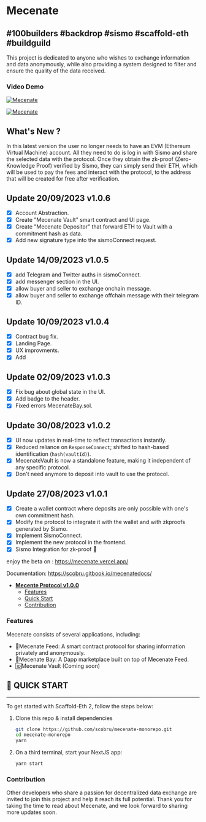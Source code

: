 # Mecenate

## #100builders #backdrop #sismo #scaffold-eth #buildguild

This project is dedicated to anyone who wishes to exchange information and data anonymously, while also providing a system designed to filter and ensure the quality of the data received.

### Video Demo

[![Mecenate](https://cdn.loom.com/sessions/thumbnails/7d4cf55ac98945d783336054ad8fa760-with-play.gif)](https://www.loom.com/share/Mecenate-Intro-7d4cf55ac98945d783336054ad8fa760?sid=ab63c201-b490-4dd3-abba-daeff6fa2546)

[![Mecenate](https://cdn.loom.com/sessions/thumbnails/4c26b5547a8940ed856bd87e2f45d363-1694630925996-with-play.gif)](https://www.loom.com/share/Mecenate-An-Anonymous-Data-Marketplace-4c26b5547a8940ed856bd87e2f45d363?sid=5db72e72-7330-483c-af26-522bbeb415c2)

## What's New ?

In this latest version the user no longer needs to have an EVM (Ethereum Virtual Machine) account. All they need to do is log in with Sismo and share the selected data with the protocol. Once they obtain the zk-proof (Zero-Knowledge Proof) verified by Sismo, they can simply send their ETH, which will be used to pay the fees and interact with the protocol, to the address that will be created for free after verification.

## Update 20/09/2023 v1.0.6

- [x] Account Abstraction.
- [x] Create "Mecenate Vault" smart contract and UI page.
- [x] Create "Mecenate Depositor" that forward ETH to Vault with a commitment hash as data.
- [x] Add new signature type into the sismoConnect request.

## Update 14/09/2023 v1.0.5

- [x] add Telegram and Twitter auths in sismoConnect.
- [x] add messenger section in the UI.
- [x] allow buyer and seller to exchange onchain message.
- [x] allow buyer and seller to exchange offchain message with their telegram ID.

## Update 10/09/2023 v1.0.4

- [x] Contract bug fix.
- [x] Landing Page.
- [x] UX improvments.
- [x] Add

## Update 02/09/2023 v1.0.3

- [x] Fix bug about global state in the UI.
- [x] Add badge to the header.
- [x] Fixed errors MecenateBay.sol.

## Update 30/08/2023 v1.0.2

- [x] UI now updates in real-time to reflect transactions instantly.
- [x] Reduced reliance on `ResponseConnect`; shifted to hash-based identification (`hash(vaultId)`).
- [x] MecenateVault is now a standalone feature, making it independent of any specific protocol.
- [x] Don't need anymore to deposit into vault to use the protocol.

## Update 27/08/2023 v1.0.1

- [x] Create a wallet contract where deposits are only possible with one's own commitment hash.
- [x] Modify the protocol to integrate it with the wallet and with zkproofs generated by Sismo.
- [x] Implement SismoConnect.
- [x] Implement the new protocol in the frontend.
- [x] Sismo Integration for zk-proof 🎉

enjoy the beta on : https://mecenate.vercel.app/

Documentation: https://scobru.gitbook.io/mecenatedocs/

- [**Mecente Protocol v1.0.0**](./#mecente-protocol-v100)
  - [Features](./#features)
  - [Quick Start](./#-quick-start)
  - [Contribution](./#contribution)

### Features

Mecenate consists of several applications, including:

- 📄Mecenate Feed: A smart contract protocol for sharing information privately and anonymously.
- 📣Mecenate Bay: A Dapp marketplace built on top of Mecenate Feed.
- 🆔Mecenate Vault (Coming soon)

## 🚀 QUICK START

---

To get started with Scaffold-Eth 2, follow the steps below:

1. Clone this repo & install dependencies

   ```bash
   git clone https://github.com/scobru/mecenate-monorepo.git
   cd mecenate-monorepo
   yarn
   ```

2. On a third terminal, start your NextJS app:

   ```bash
   yarn start
   ```

### Contribution

Other developers who share a passion for decentralized data exchange are invited to join this project and help it reach its full potential.
Thank you for taking the time to read about Mecenate, and we look forward to sharing more updates soon.
